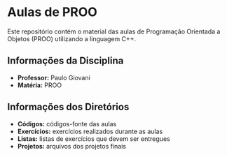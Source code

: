 # Aulas de PROO

Este repositório contém o material das aulas de Programação Orientada a Objetos (PROO) utilizando a linguagem C++.

## Informações da Disciplina

- **Professor:** Paulo Giovani
- **Matéria:** PROO

## Informações dos Diretórios

- **Códigos:** códigos-fonte das aulas
- **Exercícios:** exercícios realizados durante as aulas
- **Listas:** listas de exercícios que devem ser entregues
- **Projetos:** arquivos dos projetos finais
